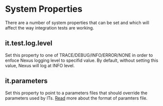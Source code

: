 System Properties
=================

There are a number of system properties that can be set and which will affect the way integration tests are working.

it.test.log.level
-----------------

Set this property to one of TRACE/DEBUG/INFO/ERROR/NONE in order to enfoce Nexus logging level to specifid value.
By default, without setting this value, Nexus will log at INFO level.

it.parameters
-------------

Set this property to point to a parameters files that should override the parameters used by ITs. [Read](guide/src/test/java/org/sonatype/nexus/testsuite/guide/nrpits/Parameters.md) more about the format of paramters file.
